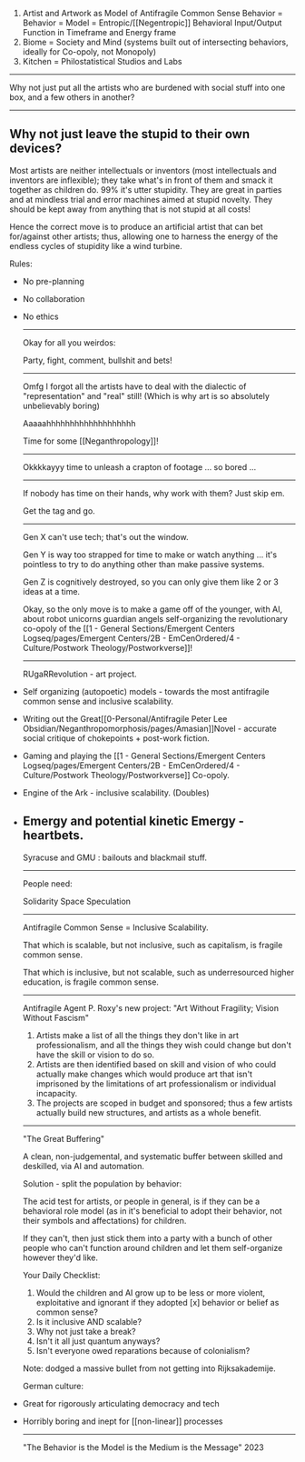 1. Artist and Artwork as Model of Antifragile Common Sense Behavior = Behavior = Model = Entropic/[[Negentropic]] Behavioral  Input/Output Function in Timeframe and Energy frame
2. Biome = Society and Mind (systems built out of intersecting behaviors, ideally for Co-opoly, not Monopoly)
3. Kitchen = Philostatistical Studios and Labs
---








Why not just put all the artists who are burdened with social stuff into one box, and a few others in another?

---

Why not just leave the stupid to their own devices?
---








Most artists are neither intellectuals or inventors (most intellectuals and inventors are inflexible); they take what's in front of them and smack it together as children do. 99% it's utter stupidity. They are great in parties and at mindless trial and error machines aimed at stupid novelty. They should be kept away from anything that is not stupid at all costs!

Hence the correct move is to produce an artificial artist that can bet for/against other artists; thus, allowing one to harness the energy of the endless cycles of stupidity like a wind turbine.








Rules:

- No pre-planning
- No collaboration
- No ethics
  
  
  
  
  
  
  ---
  
  
  
  
  
  
  
  
  Okay for all you weirdos:
  
  Party, fight, comment, bullshit and bets!
  
  ---
  
  
  
  
  
  
  
  
  
  Omfg I forgot all the artists have to deal with the dialectic of "representation" and "real" still! (Which is why art is so absolutely unbelievably boring)
  
  Aaaaahhhhhhhhhhhhhhhhhhh
  
  Time for some [[Neganthropology]]!
  
  ---
  
  
  Okkkkayyy time to unleash a crapton of footage ... so bored ... 
  
  ---
  
  If nobody has time on their hands, why work with them? Just skip em.
  
  Get the tag and go. 
  
  ----
  
  
  
  Gen X can't use tech; that's out the window.
  
  Gen Y is way too strapped for time to make or watch anything ... it's pointless to try to do anything other than make passive systems.
  
  Gen Z is cognitively destroyed, so you can only give them like 2 or 3 ideas at a time.
  
  Okay, so the only move is to make a game off of the younger, with AI, about robot unicorns guardian angels self-organizing the revolutionary co-opoly of the [[1 - General Sections/Emergent Centers Logseq/pages/Emergent Centers/2B - EmCenOrdered/4 - Culture/Postwork Theology/Postworkverse]]!
  
  ---
  
  
  RUgaRRevolution - art project.
- Self organizing (autopoetic) models - towards the most antifragile common sense and inclusive scalability.
- Writing out the Great[[0-Personal/Antifragile Peter Lee Obsidian/Neganthropomorphosis/pages/Amasian]]Novel - accurate social critique of chokepoints + post-work fiction.
- Gaming and playing the [[1 - General Sections/Emergent Centers Logseq/pages/Emergent Centers/2B - EmCenOrdered/4 - Culture/Postwork Theology/Postworkverse]] Co-opoly.
- Engine of the Ark - inclusive scalability. (Doubles)
- Emergy and potential kinetic Emergy - heartbets.
  ---
  
  
  
  
  
  
  Syracuse and GMU : bailouts and blackmail stuff.
  
  ---
  
  
  
  
  
  
  People need:
  
  Solidarity
  Space
  Speculation
  
  
  
  
  
  
  
  
  
  
  
  
  
  
  ---
  
  
  Antifragile Common Sense = Inclusive Scalability.
  
  That which is scalable, but not inclusive, such as capitalism, is fragile common sense.
  
  That which is inclusive, but not scalable, such as underresourced higher education, is fragile common sense.
  
  ---
  
  
  
  
  
  Antifragile Agent P. Roxy's new project: "Art Without Fragility; Vision Without Fascism"
  
  1. Artists make a list of all the things they don't like in art professionalism, and all the things they wish could change but don't have the skill or vision to do so.
  2. Artists are then identified based on skill and vision of who could actually make changes which would produce art that isn't imprisoned by the limitations of art professionalism or individual incapacity.
  3. The projects are scoped in budget and sponsored; thus a few artists actually build new structures, and artists as a whole benefit.
  ---
  
  
  
  
  
  
  
  
  "The Great Buffering"
  
  A clean, non-judgemental, and systematic buffer between skilled and deskilled, via AI and automation.
  
  
  
  
  
  
  
  
  
  
  
  
  Solution - split the population by behavior:
  
  The acid test for artists, or people in general, is if they can be a behavioral role model (as in it's beneficial to adopt their behavior, not their symbols and affectations) for children. 
  
  If they can't, then just stick them into a party with a bunch of other people who can't function around children and let them self-organize however they'd like.
  
  
  
  
  
  
  
  
  Your Daily Checklist:
  
  1. Would the children and AI grow up to be less or more violent, exploitative and ignorant if they adopted  [x]  behavior or belief as common sense?
  2. Is it inclusive AND scalable?
  3. Why not just take a break?
  4. Isn't it all just quantum anyways?
  5. Isn't everyone owed reparations because of colonialism?
  
  
  
  
  
  
  
  
  
  
  
  Note: dodged a massive bullet from not getting into Rijksakademije. 
  
  
  
  
  
  
  
  
  
  German culture:
- Great for rigorously articulating democracy and tech
- Horribly boring and inept for [[non-linear]] processes
  
  ---
  
  
  
  
  
  
  
  "The Behavior is the Model is the Medium is the Message" 2023